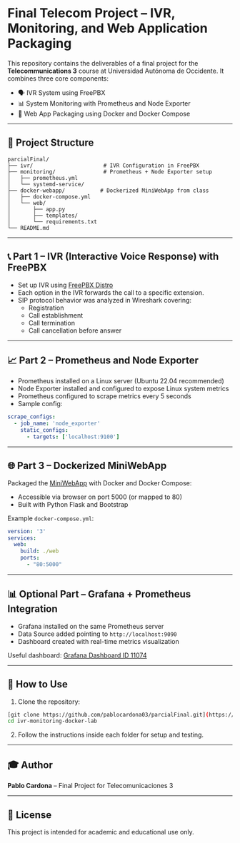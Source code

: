 # Final Telecom Project – IVR, Monitoring, and Web Application Packaging

This repository contains the deliverables of a final project for the **Telecommunications 3** course at Universidad Autónoma de Occidente. It combines three core components:

- 🗣️ IVR System using FreePBX
- 📊 System Monitoring with Prometheus and Node Exporter
- 🐳 Web App Packaging using Docker and Docker Compose

---

## 📁 Project Structure

```
parcialFinal/
├── ivr/                      # IVR Configuration in FreePBX
├── monitoring/               # Prometheus + Node Exporter setup
│   ├── prometheus.yml
│   └── systemd-service/
├── docker-webapp/           # Dockerized MiniWebApp from class
│   ├── docker-compose.yml
│   └── web/
│       ├── app.py
│       ├── templates/
│       └── requirements.txt
└── README.md
```

---

## 📞 Part 1 – IVR (Interactive Voice Response) with FreePBX

- Set up IVR using [FreePBX Distro](https://downloads.freepbxdistro.org/ISO/SNG7-FPBX-64bit-1904-2.iso)
- Each option in the IVR forwards the call to a specific extension.
- SIP protocol behavior was analyzed in Wireshark covering:
  - Registration
  - Call establishment
  - Call termination
  - Call cancellation before answer

---

## 📈 Part 2 – Prometheus and Node Exporter

- Prometheus installed on a Linux server (Ubuntu 22.04 recommended)
- Node Exporter installed and configured to expose Linux system metrics
- Prometheus configured to scrape metrics every 5 seconds
- Sample config:

```yaml
scrape_configs:
  - job_name: 'node_exporter'
    static_configs:
      - targets: ['localhost:9100']
```

---

## 🌐 Part 3 – Dockerized MiniWebApp

Packaged the [MiniWebApp](https://github.com/omondragon/MiniWebApp) with Docker and Docker Compose:

- Accessible via browser on port 5000 (or mapped to 80)
- Built with Python Flask and Bootstrap

Example `docker-compose.yml`:

```yaml
version: '3'
services:
  web:
    build: ./web
    ports:
      - "80:5000"
```

---

## 📊 Optional Part – Grafana + Prometheus Integration

- Grafana installed on the same Prometheus server
- Data Source added pointing to `http://localhost:9090`
- Dashboard created with real-time metrics visualization

Useful dashboard: [Grafana Dashboard ID 11074](https://grafana.com/grafana/dashboards/11074)

---

## 📌 How to Use

1. Clone the repository:

```bash
[git clone https://github.com/pablocardona03/parcialFinal.git](https://github.com/pablocardona03/ivr-monitoring-docker-lab.git)
cd ivr-monitoring-docker-lab
```

2. Follow the instructions inside each folder for setup and testing.

---

## 🎓 Author

**Pablo Cardona** – Final Project for Telecomunicaciones 3

---

## 📄 License

This project is intended for academic and educational use only.
